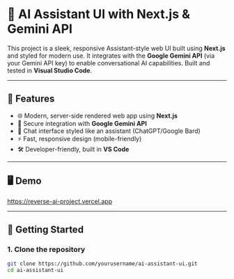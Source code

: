 # 🧠 AI Assistant UI with Next.js & Gemini API

This project is a sleek, responsive Assistant-style web UI built using **Next.js** and styled for modern use. It integrates with the **Google Gemini API** (via your Gemini API key) to enable conversational AI capabilities. Built and tested in **Visual Studio Code**.

---

## 🚀 Features

- 🌐 Modern, server-side rendered web app using **Next.js**
- 🔐 Secure integration with **Google Gemini API**
- 💬 Chat interface styled like an assistant (ChatGPT/Google Bard)
- ⚡ Fast, responsive design (mobile-friendly)
- 🛠️ Developer-friendly, built in **VS Code**

---

## 🖥️ Demo
 
https://reverse-ai-project.vercel.app

---

## 🔧 Getting Started

### 1. Clone the repository

```bash
git clone https://github.com/yourusername/ai-assistant-ui.git
cd ai-assistant-ui
